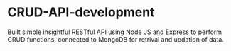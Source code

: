 # CRUD-API-development
Built simple insightful RESTful API using Node JS and Express to perform CRUD functions, connected to MongoDB for retrival and updation of data.
